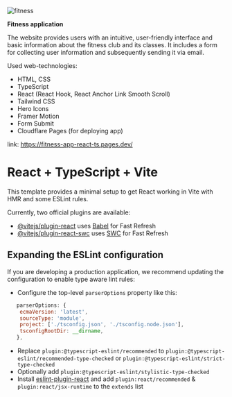![fitness](https://github.com/MartaKliuchnik/Fitness_App_React_TS/assets/101942611/f0b3a7f1-e2e3-4a26-adbb-ae849c0d0b71)

**Fitness application**

The website provides users with an intuitive, user-friendly interface and basic information about the fitness club and its classes. It includes a form for collecting user information and subsequently sending it via email.

Used web-technologies:
- HTML, CSS
- TypeScript
- React (React Hook, React Anchor Link Smooth Scroll)
- Tailwind CSS
- Hero Icons
- Framer Motion
- Form Submit
- Cloudflare Pages (for deploying app)

link: https://fitness-app-react-ts.pages.dev/

# React + TypeScript + Vite

This template provides a minimal setup to get React working in Vite with HMR and some ESLint rules.

Currently, two official plugins are available:

- [@vitejs/plugin-react](https://github.com/vitejs/vite-plugin-react/blob/main/packages/plugin-react/README.md) uses [Babel](https://babeljs.io/) for Fast Refresh
- [@vitejs/plugin-react-swc](https://github.com/vitejs/vite-plugin-react-swc) uses [SWC](https://swc.rs/) for Fast Refresh

## Expanding the ESLint configuration

If you are developing a production application, we recommend updating the configuration to enable type aware lint rules:

- Configure the top-level `parserOptions` property like this:

```js
   parserOptions: {
    ecmaVersion: 'latest',
    sourceType: 'module',
    project: ['./tsconfig.json', './tsconfig.node.json'],
    tsconfigRootDir: __dirname,
   },
```

- Replace `plugin:@typescript-eslint/recommended` to `plugin:@typescript-eslint/recommended-type-checked` or `plugin:@typescript-eslint/strict-type-checked`
- Optionally add `plugin:@typescript-eslint/stylistic-type-checked`
- Install [eslint-plugin-react](https://github.com/jsx-eslint/eslint-plugin-react) and add `plugin:react/recommended` & `plugin:react/jsx-runtime` to the `extends` list
